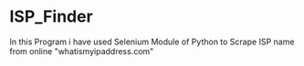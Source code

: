 # ISP_Finder
In this Program i have used Selenium Module of Python to Scrape ISP name from online "whatismyipaddress.com" 
